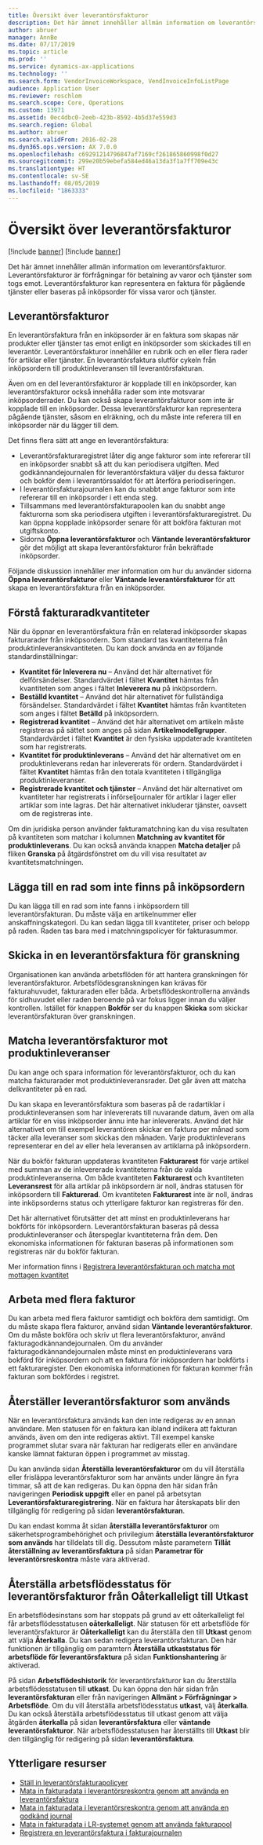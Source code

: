 ```yaml
---
title: Översikt över leverantörsfakturor
description: Det här ämnet innehåller allmän information om leverantörsfakturor. Leverantörsfakturor är förfrågningar för betalning av varor och tjänster som togs emot. Leverantörsfakturor kan representera en faktura för pågående tjänster eller baseras på inköpsorder för vissa varor och tjänster.
author: abruer
manager: AnnBe
ms.date: 07/17/2019
ms.topic: article
ms.prod: ''
ms.service: dynamics-ax-applications
ms.technology: ''
ms.search.form: VendorInvoiceWorkspace, VendInvoiceInfoListPage
audience: Application User
ms.reviewer: roschlom
ms.search.scope: Core, Operations
ms.custom: 13971
ms.assetid: 0ec4dbc0-2eeb-423b-8592-4b5d37e559d3
ms.search.region: Global
ms.author: abruer
ms.search.validFrom: 2016-02-28
ms.dyn365.ops.version: AX 7.0.0
ms.openlocfilehash: c69291214796847af7169cf261865860998f0d27
ms.sourcegitcommit: 299e20b59ebefa584ed46a13da3f1a7ff709e43c
ms.translationtype: HT
ms.contentlocale: sv-SE
ms.lasthandoff: 08/05/2019
ms.locfileid: "1863333"
---
```

# <a name="vendor-invoices-overview"></a>Översikt över leverantörsfakturor

[!include [banner](../includes/banner.md)]
[!include [banner](../includes/preview-banner.md)]

Det här ämnet innehåller allmän information om leverantörsfakturor. Leverantörsfakturor är förfrågningar för betalning av varor och tjänster som togs emot. Leverantörsfakturor kan representera en faktura för pågående tjänster eller baseras på inköpsorder för vissa varor och tjänster.

## <a name="vendor-invoices"></a>Leverantörsfakturor

En leverantörsfaktura från en inköpsorder är en faktura som skapas när produkter eller tjänster tas emot enligt en inköpsorder som skickades till en leverantör. Leverantörsfakturor innehåller en rubrik och en eller flera rader för artiklar eller tjänster. En leverantörsfaktura slutför cykeln från inköpsordern till produktinleveransen till leverantörsfakturan.

Även om en del leverantörsfakturor är kopplade till en inköpsorder, kan leverantörsfakturor också innehålla rader som inte motsvarar inköpsorderrader. Du kan också skapa leverantörsfakturor som inte är kopplade till en inköpsorder. Dessa leverantörsfakturor kan representera pågående tjänster, såsom en elräkning, och du måste inte referera till en inköpsorder när du lägger till dem.

Det finns flera sätt att ange en leverantörsfaktura:

- Leverantörsfakturaregistret låter dig ange fakturor som inte refererar till en inköpsorder snabbt så att du kan periodisera utgiften. Med godkännandejournalen för leverantörsfaktura väljer du dessa fakturor och bokför dem i leverantörssaldot för att återföra periodiseringen.
- I leverantörsfakturajournalen kan du snabbt ange fakturor som inte refererar till en inköpsorder i ett enda steg.
- Tillsammans med leverantörsfakturapoolen kan du snabbt ange fakturorna som ska periodisera utgiften i leverantörsfakturaregistret. Du kan öppna kopplade inköpsorder senare för att bokföra fakturan mot utgiftskonto.
- Sidorna **Öppna leverantörsfakturor** och **Väntande leverantörsfakturor** gör det möjligt att skapa leverantörsfakturor från bekräftade inköpsorder.

Följande diskussion innehåller mer information om hur du använder sidorna **Öppna leverantörsfakturor** eller **Väntande leverantörsfakturor** för att skapa en leverantörsfaktura från en inköpsorder.

## <a name="understanding-invoice-line-quantities"></a>Förstå fakturaradkvantiteter

När du öppnar en leverantörsfaktura från en relaterad inköpsorder skapas fakturarader från inköpsordern. Som standard tas kvantiteterna från produktinleveranskvantiteten. Du kan dock använda en av följande standardinställningar:

- **Kvantitet för Inleverera nu** – Använd det här alternativet för delförsändelser. Standardvärdet i fältet **Kvantitet** hämtas från kvantiteten som anges i fältet **Inleverera nu** på inköpsordern.
- **Beställd kvantitet** – Använd det här alternativet för fullständiga försändelser. Standardvärdet i fältet **Kvantitet** hämtas från kvantiteten som anges i fältet **Betälld** på inköpsordern.
- **Registrerad kvantitet** – Använd det här alternativet om artikeln måste registreras på sättet som anges på sidan **Artikelmodellgrupper**. Standardvärdet i fältet **Kvantitet** är den fysiska uppdaterade kvantiteten som har registrerats.
- **Kvantitet för produktinleverans** – Använd det här alternativet om en produktinleverans redan har inlevererats för ordern. Standardvärdet i fältet **Kvantitet** hämtas från den totala kvantiteten i tillgängliga produktinleveranser.
- **Registrerade kvantitet och tjänster** – Använd det här alternativet om kvantiteter har registrerats i införseljournaler för artiklar i lager eller artiklar som inte lagras. Det här alternativet inkluderar tjänster, oavsett om de registreras inte.

Om din juridiska person använder fakturamatchning kan du visa resultaten på kvantiteten som matchar i kolumnen **Matchning av kvantitet för produktinleverans**. Du kan också använda knappen **Matcha detaljer** på fliken **Granska** på åtgärdsfönstret om du vill visa resultatet av kvantitetsmatchningen.

## <a name="adding-a-line-that-wasnt-on-the-purchase-order"></a>Lägga till en rad som inte finns på inköpsordern

Du kan lägga till en rad som inte fanns i inköpsordern till leverantörsfakturan. Du måste välja en artikelnummer eller anskaffningskategori. Du kan sedan lägga till kvantiteter, priser och belopp på raden. Raden tas bara med i matchningspolicyer för fakturasummor.

## <a name="submitting-a-vendor-invoice-for-review"></a>Skicka in en leverantörsfaktura för granskning

Organisationen kan använda arbetsflöden för att hantera granskningen för leverantörsfakturor. Arbetsflödesgranskningen kan krävas för fakturahuvudet, fakturaraden eller båda. Arbetsflödeskontrollerna används för sidhuvudet eller raden beroende på var fokus ligger innan du väljer kontrollen. Istället för knappen **Bokför** ser du knappen **Skicka** som skickar leverantörsfakturan över granskningen.

## <a name="matching-vendor-invoices-to-product-receipts"></a>Matcha leverantörsfakturor mot produktinleveranser

Du kan ange och spara information för leverantörsfakturor, och du kan matcha fakturarader mot produktinleveransrader. Det går även att matcha delkvantiteter på en rad.

Du kan skapa en leverantörsfaktura som baseras på de radartiklar i produktinleveransen som har inlevererats till nuvarande datum, även om alla artiklar för en viss inköpsorder ännu inte har inlevererats. Använd det här alternativet om till exempel leverantören skickar en faktura per månad som täcker alla leveranser som skickas den månaden. Varje produktinleverans representerar en del av eller hela leveransen av artiklarna på inköpsordern.

När du bokför fakturan uppdateras kvantiteten **Fakturarest** för varje artikel med summan av de inlevererade kvantiteterna från de valda produktinleveranserna. Om både kvantiteten **Fakturarest** och kvantiteten **Leveransrest** för alla artiklar på inköpsordern är noll, ändras statusen för inköpsordern till **Fakturerad**. Om kvantiteten **Fakturarest** inte är noll, ändras inte inköpsorderns status och ytterligare fakturor kan registreras för den.

Det här alternativet förutsätter det att minst en produktinleverans har bokförts för inköpsordern. Leverantörsfakturan baseras på dessa produktinleveranser och återspeglar kvantiteterna från dem. Den ekonomiska informationen för fakturan baseras på informationen som registreras när du bokför fakturan.

Mer information finns i [Registrera leverantörsfakturan och matcha mot mottagen kvantitet](../accounts-receivable/tasks/record-vendor-invoice-match-against-received-quantity.md)

## <a name="working-with-multiple-invoices"></a>Arbeta med flera fakturor

Du kan arbeta med flera fakturor samtidigt och bokföra dem samtidigt. Om du måste skapa flera fakturor, använd sidan **Väntande leverantörsfakturor**. Om du måste bokföra och skriv ut flera leverantörsfakturor, använd fakturagodkännandejournalen. Om du använder fakturagodkännandejournalen måste minst en produktinleverans vara bokförd för inköpsordern och att en faktura för inköpsordern har bokförts i ett fakturaregister. Den ekonomiska informationen för fakturan kommer från fakturan som bokfördes i registret.

## <a name="recovering-vendor-invoices-that-are-being-used"></a>Återställer leverantörsfakturor som används

När en leverantörsfaktura används kan den inte redigeras av en annan användare. Men statusen för en faktura kan ibland indikera att fakturan används, även om den inte redigeras aktivt. Till exempel kanske programmet slutar svara när fakturan har redigerats eller en användare kanske lämnat fakturan öppen i programmet av misstag.

Du kan använda sidan **Återställa leverantörsfakturor** om du vill återställa eller frisläppa leverantörsfakturor som har använts under längre än fyra timmar, så att de kan redigeras. Du kan öppna den här sidan från navigeringen **Periodisk uppgift** eller en panel på arbetsytan **Leverantörsfakturaregistrering**. När en faktura har återskapats blir den tillgänglig för redigering på sidan **leverantörsfakturan**.

Du kan endast komma åt sidan **återställa leverantörsfakturor** om säkerhetsprogrambehörighet och privilegium **återställa leverantörsfakturor som används** har tilldelats till dig. Dessutom måste parametern **Tillåt återställning av leverantörsfaktura** på sidan **Parametrar för leverantörsreskontra** måste vara aktiverad.

## <a name="resetting-the-workflow-status-for-vendor-invoices-from-unrecoverable-to-draft"></a>Återställa arbetsflödesstatus för leverantörsfakturor från Oåterkalleligt till Utkast

En arbetsflödesinstans som har stoppats på grund av ett oåterkalleligt fel får arbetsflödesstatusen **oåterkalleligt**. När statusen för ett arbetsflöde för leverantörsfakturor är **Oåterkalleligt** kan du återställa den till **Utkast** genom att välja **Återkalla**. Du kan sedan redigera leverantörsfakturan. Den här funktionen är tillgänglig om paramtern **Återställa utkaststatus för arbetsflöde för leverantörsfaktura** på sidan **Funktionshantering** är aktiverad.

På sidan **Arbetsflödeshistorik** för leverantörsfakturor kan du återställa arbetsflödesstatusen till **utkast**. Du kan öppna den här sidan från **leverantörsfakturan** eller från navigeringen **Allmänt > Förfrågningar > Arbetsflöde**. Om du vill återställa arbetsflödesstatus **utkast**, välj **återkalla**. Du kan också återställa arbetsflödesstatus till utkast genom att välja åtgärden **återkalla** på sidan **leverantörsfaktura** eller **väntande leverantörsfakturor**. När arbetsflödesstatusen har återställts till **Utkast** blir den tillgänglig för redigering på sidan **leverantörsfaktura**.



## <a name="additional-resources"></a>Ytterligare resurser

- [Ställ in leverantörsfakturapolicyer](../accounts-receivable/tasks/set-up-vendor-invoice-policies.md)
- [Mata in fakturadata i leverantörsreskontra genom att använda en leverantörsfaktura](tasks/key-invoice-data-ap-system-vendor-invoice.md)
- [Mata in fakturadata i leverantörsreskontra genom att använda en godkänd journal](tasks/key-invoice-data-into-ap-system-approval-journal.md)
- [Mata in fakturadata i LR-systemet genom att använda fakturapool](tasks/key-invoice-data-into-ap-system-invoice-pool.md)
- [Registrera en leverantörsfaktura i fakturajournalen](tasks/record-vendor-invoice-invoice-journal.md)
